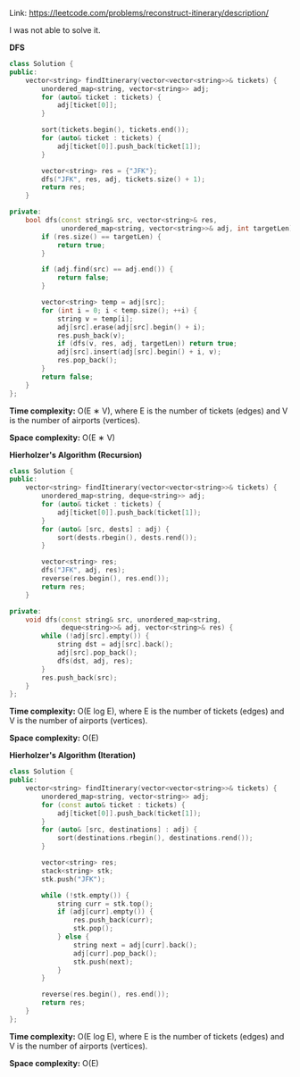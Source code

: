 Link: https://leetcode.com/problems/reconstruct-itinerary/description/

I was not able to solve it.

**DFS**

```cpp
class Solution {
public:
    vector<string> findItinerary(vector<vector<string>>& tickets) {
        unordered_map<string, vector<string>> adj;
        for (auto& ticket : tickets) {
            adj[ticket[0]];
        }

        sort(tickets.begin(), tickets.end());
        for (auto& ticket : tickets) {
            adj[ticket[0]].push_back(ticket[1]);
        }

        vector<string> res = {"JFK"};
        dfs("JFK", res, adj, tickets.size() + 1);
        return res;
    }

private:
    bool dfs(const string& src, vector<string>& res,
             unordered_map<string, vector<string>>& adj, int targetLen) {
        if (res.size() == targetLen) {
            return true;
        }

        if (adj.find(src) == adj.end()) {
            return false;
        }

        vector<string> temp = adj[src];
        for (int i = 0; i < temp.size(); ++i) {
            string v = temp[i];
            adj[src].erase(adj[src].begin() + i);
            res.push_back(v);
            if (dfs(v, res, adj, targetLen)) return true;
            adj[src].insert(adj[src].begin() + i, v);
            res.pop_back();
        }
        return false;
    }
};
```

**Time complexity:** O(E ∗ V), where E is the number of tickets (edges) and V is the number of airports (vertices).

**Space complexity:** O(E ∗ V)

**Hierholzer's Algorithm (Recursion)**

```cpp
class Solution {
public:
    vector<string> findItinerary(vector<vector<string>>& tickets) {
        unordered_map<string, deque<string>> adj;
        for (auto& ticket : tickets) {
            adj[ticket[0]].push_back(ticket[1]);
        }
        for (auto& [src, dests] : adj) {
            sort(dests.rbegin(), dests.rend());
        }

        vector<string> res;
        dfs("JFK", adj, res);
        reverse(res.begin(), res.end());
        return res;
    }

private:
    void dfs(const string& src, unordered_map<string,
             deque<string>>& adj, vector<string>& res) {
        while (!adj[src].empty()) {
            string dst = adj[src].back();
            adj[src].pop_back();
            dfs(dst, adj, res);
        }
        res.push_back(src);
    }
};
```

**Time complexity:** O(E log E), where E is the number of tickets (edges) and V is the number of airports (vertices).

**Space complexity:** O(E)

**Hierholzer's Algorithm (Iteration)**

```cpp
class Solution {
public:
    vector<string> findItinerary(vector<vector<string>>& tickets) {
        unordered_map<string, vector<string>> adj;
        for (const auto& ticket : tickets) {
            adj[ticket[0]].push_back(ticket[1]);
        }
        for (auto& [src, destinations] : adj) {
            sort(destinations.rbegin(), destinations.rend());
        }

        vector<string> res;
        stack<string> stk;
        stk.push("JFK");

        while (!stk.empty()) {
            string curr = stk.top();
            if (adj[curr].empty()) {
                res.push_back(curr);
                stk.pop();
            } else {
                string next = adj[curr].back();
                adj[curr].pop_back();
                stk.push(next);
            }
        }

        reverse(res.begin(), res.end());
        return res;
    }
};
```

**Time complexity:** O(E log E), where E is the number of tickets (edges) and V is the number of airports (vertices).

**Space complexity:** O(E)